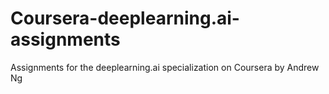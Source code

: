 # Coursera-deeplearning.ai-assignments
Assignments for the deeplearning.ai specialization on Coursera by Andrew Ng
